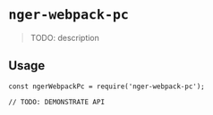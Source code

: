 # `nger-webpack-pc`

> TODO: description

## Usage

```
const ngerWebpackPc = require('nger-webpack-pc');

// TODO: DEMONSTRATE API
```
